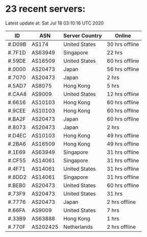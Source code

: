# 23 recent servers:

Latest update at: Sat Jul 18 03:10:16 UTC 2020

| ID | ASN | Server Country | Online |
| -- | --- | -------------- | ------ |
| #.D09B | AS174 | United States | 30 hrs offline |
| #.7F1D | AS63949 | Singapore | 22 hrs |
| #.59DE | AS16509 | United States | 60 hrs offline |
| #.0000 | AS20473 | Japan | 56 hrs offline |
| #.7070 | AS20473 | Japan | 2 hrs |
| #.5AD7 | AS8075 | Hong Kong | 5 hrs |
| #.CAA8 | AS9009 | United States | 12 hrs offline |
| #.6616 | AS10103 | Hong Kong | 60 hrs offline |
| #.9CEE | AS10103 | Hong Kong | 60 hrs offline |
| #.BA2F | AS20473 | Japan | 60 hrs offline |
| #.8073 | AS20473 | Japan | 2 hrs |
| #.D4EC | AS10103 | Hong Kong | 49 hrs offline |
| #.2BA6 | AS16509 | Hong Kong | 49 hrs offline |
| #.1E69 | AS63949 | Singapore | 31 hrs offline |
| #.CF55 | AS14061 | Singapore | 31 hrs offline |
| #.4F71 | AS14061 | United States | 31 hrs offline |
| #.8DD2 | AS14061 | Singapore | 31 hrs offline |
| #.BEB0 | AS20473 | United States | 60 hrs offline |
| #.73F9 | AS20473 | United States | 31 hrs |
| #.7776 | AS20473 | Japan | 2 hrs offline |
| #.66FA | AS9009 | United States | 7 hrs |
| #.33B9 | AS63888 | Hong Kong | 1 hrs |
| #.770F | AS202425 | Netherlands | 2 hrs offline |


